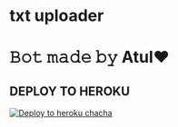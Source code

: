 # txt uploader

# 𝙱𝚘𝚝 𝚖𝚊𝚍𝚎 𝚋𝚢 Atul❤️


## DEPLOY TO HEROKU


[![Deploy to heroku chacha](https://www.herokucdn.com/deploy/button.svg)](https://dashboard.heroku.com/new?template=https://github.com/Arudgjdrugfabc/Classplus)
